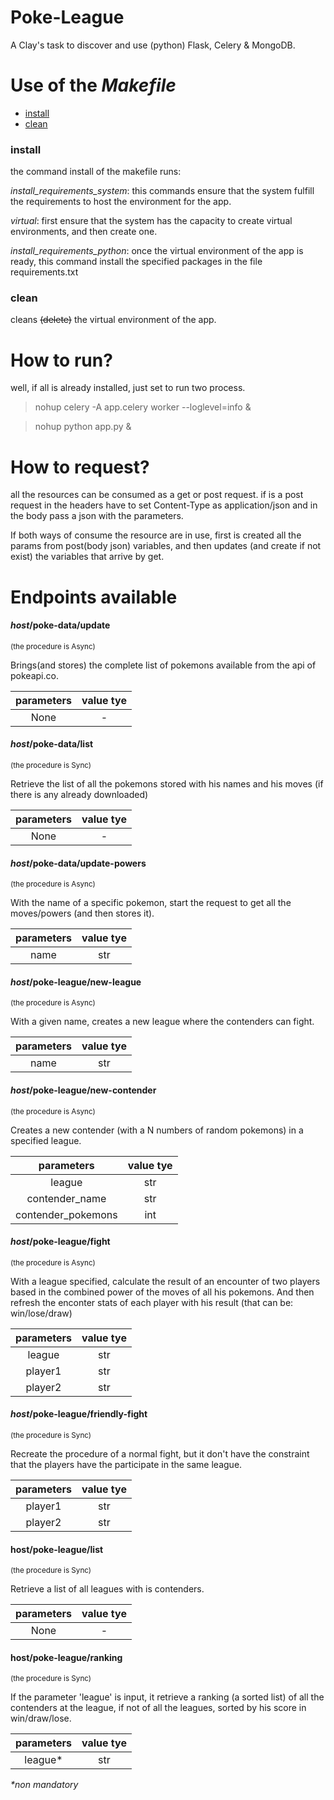 # Poke-League
A Clay's task to discover and use (python) Flask, Celery &amp; MongoDB.

# Use of the *Makefile*

* [install](https://github.com/Elem3ntal/poke-league/blob/master/README.md#install)
* [clean](https://github.com/Elem3ntal/poke-league/blob/master/README.md#clean)

### install
the command install of the makefile runs: 

*install_requirements_system*: this commands ensure that the system fulfill the requirements to host the environment for the app.

*virtual*: first ensure that the system has the capacity to create virtual environments, and then create one.

*install_requirements_python*: once the virtual environment of the app is ready, this command install the specified packages in the file requirements.txt

### clean
cleans ~~(delete)~~ the virtual environment of the app.


# How to run?
well, if all is already installed, just set to run two process.

>nohup celery -A app.celery worker --loglevel=info &

>nohup python app.py &

# How to request?
all the resources can be consumed as a get or post request. if is a post request in the headers have to set Content-Type as application/json and in the body pass a json with the parameters.

If both ways of consume the resource are in use, first is created all the params from post(body json) variables, and then updates (and create if not exist) the variables that arrive by get.

# Endpoints available

#### _host_/poke-data/update
 <sub>(the procedure is Async)</sub> 

 Brings(and stores) the complete list of pokemons available from the api of pokeapi.co. 
 
| parameters  | value tye |
|:-----------:|:---------:|
| None   |  -  | 
 

#### _host_/poke-data/list
<sub>(the procedure is Sync)</sub> 

Retrieve the list of all the pokemons stored with his names and his moves (if there is any already downloaded)
 
| parameters  | value tye |
|:-----------:|:---------:|
| None   |  -  | 
 

#### _host_/poke-data/update-powers
<sub>(the procedure is Async)</sub> 

With the name of a specific pokemon, start the request to get all the moves/powers (and then stores it).

| parameters  | value tye |
|:-----------:|:---------:|
| name   |  str  |

#### _host_/poke-league/new-league
<sub>(the procedure is Async)</sub> 

With a given name, creates a new league where the contenders can fight.

| parameters  | value tye |
|:-----------:|:---------:|
| name   |  str  |

#### _host_/poke-league/new-contender
<sub>(the procedure is Async)</sub> 

Creates a new contender (with a N numbers of random pokemons) in a specified league.

| parameters  | value tye |
|:-----------:|:---------:|
| league   |  str  |
| contender_name  |  str  |
| contender_pokemons  |  int  |

#### _host_/poke-league/fight
<sub>(the procedure is Async)</sub> 

With a league specified, calculate the result of an encounter of two players based in the combined power of the moves of all his pokemons. And then refresh the enconter stats of each player with his result (that can be: win/lose/draw) 

| parameters  | value tye |
|:-----------:|:---------:|
| league   |  str  |
| player1  |  str  |
| player2  |  str  |

#### _host_/poke-league/friendly-fight
<sub>(the procedure is Sync)</sub> 

Recreate the procedure of a normal fight, but it don't have the constraint that the players have the participate in the same league.

| parameters  | value tye |
|:-----------:|:---------:|
| player1  |  str  |
| player2  |  str  |
   
#### host/poke-league/list
<sub>(the procedure is Sync)</sub> 

Retrieve a list of all leagues with is contenders.


| parameters  | value tye |
|:-----------:|:---------:|
| None  |  -  |

#### host/poke-league/ranking
<sub>(the procedure is Sync)</sub> 

If the parameter 'league' is input, it retrieve a ranking (a sorted list) of all the contenders at the league, if not of all the leagues, sorted by his score in win/draw/lose.

| parameters  | value tye |
|:-----------:|:---------:|
| league*  | str |
_*non mandatory_

